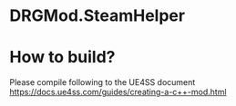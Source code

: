 # DRGMod.SteamHelper




# How to build?
Please compile following to the UE4SS document
https://docs.ue4ss.com/guides/creating-a-c++-mod.html


